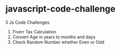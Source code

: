 # javascript-code-challenge
5 Js Code Challenges
  1. Fiverr Tax Calculation
  2. Convert Age in years to months and days
  3. Check Random Number whether Enen or Odd
